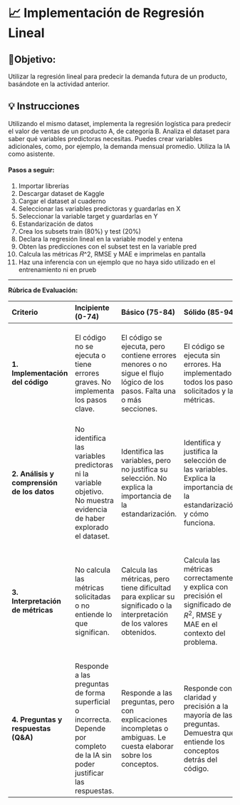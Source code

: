 # 📈 Implementación de Regresión Lineal

## 🎯Objetivo: 
Utilizar la regresión lineal para predecir la demanda futura de un producto, basándote en la actividad anterior. 

## 💡 Instrucciones
Utilizando el mismo dataset, implementa la regresión logística para predecir el valor de ventas de un producto A, de categoría B. Analiza el dataset para saber qué variables predictoras necesitas. Puedes crear variables adicionales, como, por ejemplo, la demanda mensual promedio. Utiliza la IA como asistente.

#### **Pasos a seguir:**
1. Importar librerías
2. Descargar dataset de Kaggle
3. Cargar el dataset al cuaderno
4. Seleccionar las variables predictoras y guardarlas en X
5. Seleccionar la variable target y guardarlas en Y
6. Estandarización de datos
7. Crea los subsets train (80%) y test (20%)
8. Declara la regresión lineal en la variable model y entena
9. Obten las predicciones con el subset test en la variable pred
10. Calcula las métricas 𝑅^2, RMSE y MAE e imprimelas en pantalla
11. Haz una inferencia con un ejemplo que no haya sido utilizado en el entrenamiento ni en prueb


---

**Rúbrica de Evaluación:**

| Criterio | Incipiente (0-74) | Básico (75-84) | Sólido (85-94| Destacado (95-100) |
| :--- | :--- | :--- | :--- | :--- |
| **1. Implementación del código** | El código no se ejecuta o tiene errores graves. No implementa los pasos clave. | El código se ejecuta, pero contiene errores menores o no sigue el flujo lógico de los pasos. Falta una o más secciones. | El código se ejecuta sin errores. Ha implementado todos los pasos solicitados y las métricas. | El código es limpio, bien comentado y sigue todos los pasos lógicamente. Ha implementado una variable adicional correctamente. |
| **2. Análisis y comprensión de los datos** | No identifica las variables predictoras ni la variable objetivo. No muestra evidencia de haber explorado el dataset. | Identifica las variables, pero no justifica su selección. No explica la importancia de la estandarización. | Identifica y justifica la selección de las variables. Explica la importancia de la estandarización y cómo funciona. | Muestra un análisis profundo de los datos, justificando la selección de variables y la creación de una nueva variable predictora. |
| **3. Interpretación de métricas** | No calcula las métricas solicitadas o no entiende lo que significan. | Calcula las métricas, pero tiene dificultad para explicar su significado o la interpretación de los valores obtenidos. | Calcula las métricas correctamente y explica con precisión el significado de $R^2$, RMSE y MAE en el contexto del problema. | No solo calcula e interpreta las métricas, sino que también sugiere cómo podrían usarse para comparar diferentes modelos y por qué una es más adecuada que otra. |
| **4. Preguntas y respuestas (Q&A)** | Responde a las preguntas de forma superficial o incorrecta. Depende por completo de la IA sin poder justificar las respuestas. | Responde a las preguntas, pero con explicaciones incompletas o ambiguas. Le cuesta elaborar sobre los conceptos. | Responde con claridad y precisión a la mayoría de las preguntas. Demuestra que entiende los conceptos detrás del código. | Responde a todas las preguntas con una comprensión profunda. Puede explicar por qué se tomaron ciertas decisiones de codificación y cómo se podría mejorar el modelo. |


